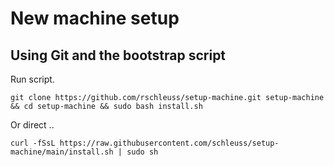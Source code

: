 # New machine setup 

## Using Git and the bootstrap script

Run script.

```
git clone https://github.com/rschleuss/setup-machine.git setup-machine && cd setup-machine && sudo bash install.sh
```

Or direct ..

```
curl -fSsL https://raw.githubusercontent.com/schleuss/setup-machine/main/install.sh | sudo sh
```